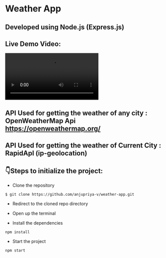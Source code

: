 # Weather App
## Developed using Node.js (Express.js)

## Live Demo Video:

<video src="https://user-images.githubusercontent.com/84177086/136154688-5ceb9afc-76c2-40ee-8b69-ae9c54283d8e.mp4" controls>
  Your browser does not support the video tag.
</video>

## API Used for getting the weather of any city : OpenWeatherMap Api https://openweathermap.org/

## API Used for getting the weather of Current City : RapidApI (ip-geolocation)

## :point_down:Steps to initialize the project:

- Clone the repository
```
$ git clone https://github.com/anjupriya-v/weather-app.git
```
- Redirect to the cloned repo directory

- Open up the terminal 

- Install the dependencies
```
npm install
```
- Start the project 
```
npm start
```
